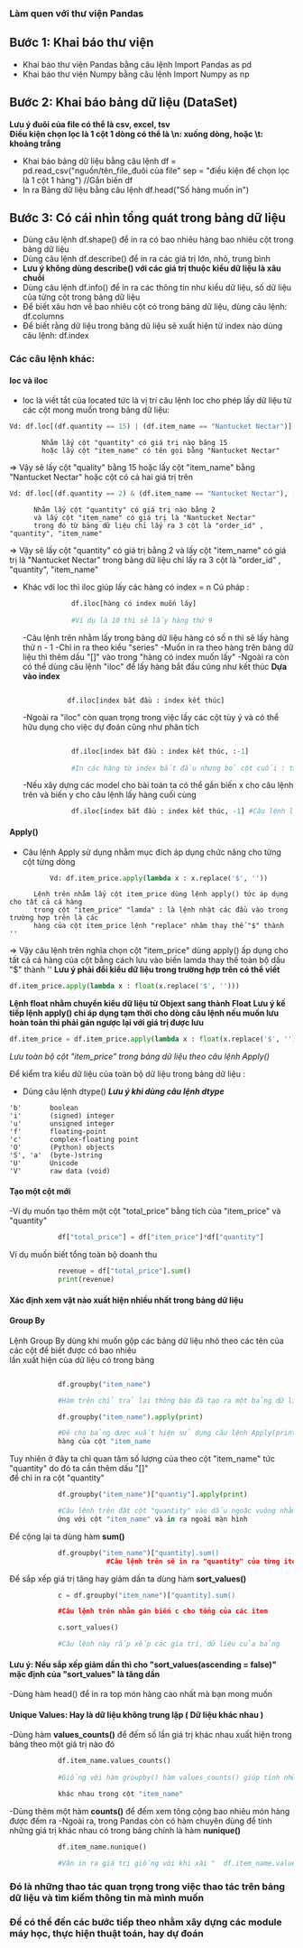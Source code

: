 ### Làm quen với thư viện Pandas
## Bước 1: Khai báo thư viện
- Khai báo thư viện Pandas bằng câu lệnh Import Pandas as pd
- Khai báo thư viện Numpy bằng câu lệnh Import Numpy as np
## Bước 2: Khai báo bảng dữ liệu (DataSet)
**Lưu ý đuôi của file có thể là csv, excel, tsv**   
**Điều kiện chọn lọc là 1 cột 1 dòng có thể là \n: xuống dòng, hoặc \t: khoảng trắng**
- Khai báo bảng dữ liệu bằng câu lệnh df = pd.read_csv("nguồn/tên_file_đuôi của file" sep = "điều kiện để chọn lọc là 1 cột 1 hàng") //Gắn biến df
- In ra Bảng dữ liệu bằng câu lệnh df.head("Số hàng muốn in")
## Bước 3: Có cái nhìn tổng quát trong bảng dữ liệu 
- Dùng câu lệnh df.shape() để in ra có bao nhiêu hàng bao nhiêu cột trong bảng dữ liệu
- Dùng câu lệnh df.describe() để in ra các giá trị lớn, nhỏ, trung bình
- **Lưu ý không dùng describe() với các giá trị thuộc kiểu dữ liệu là xâu chuỗi**
- Dùng câu lệnh df.info() để ỉn ra các thông tin như kiểu dữ liệu, số dữ liệu của từng cột trong bảng dữ liệu
- Để biết xâu hơn về bao nhiêu cột có trong bảng dữ liệu, dùng câu lệnh: df.columns
- Để biết rằng dữ liệu trong bảng dũ liệu sẽ xuất hiện từ index nào dùng câu lệnh: df.index
### Các câu lệnh khác: 
#### loc và iloc
- loc là viết tắt của located tức là vị trí câu lệnh loc cho phép lấy dữ liệu từ các cột mong muốn 
trong bảng dữ liệu:
```Python
Vd: df.loc[(df.quantity == 15) | (df.item_name == "Nantucket Nectar")]
```   
            Nhằm lấy cột "quantity" có giá trị nào băng 15
            hoặc lấy cột "item_name" có tên gọi bằng "Nantucket Nectar"
  
  => Vậy sẽ lấy cột "quality" bằng 15 hoặc lấy cột "item_name" bằng "Nantucket Nectar" hoặc cột có cả hai giá trị trên
```Python  
Vd: df.loc[(df.quantity == 2) & (df.item_name == "Nantucket Nectar"), ['order_id', 'quantity', 'item_name']]
```
          Nhằm lấy cột "quantity" có giá trị nào bằng 2
          và lấy cột "item_name" có giá trị là "Nantucket Nectar"
          trong đó từ bảng dữ liệu chỉ lấy ra 3 cột là "order_id" , "quantity", "item_name"

  => Vậy sẽ lấy cột "quantity" có giá trị bằng 2 và lấy cột "item_name" có giá trị là "Nantucket Nectar" trong bàng dữ liệu chỉ lấy ra 3 cột là "order_id" , "quantity", "item_name"
  - Khác với loc thì iloc giúp lấy các hàng có index = n
    Cú pháp :
    ```Python
                df.iloc[hàng có index muốn láy]
       
                #Ví dụ là 10 thì sẽ lấy hàng thứ 9
    ```
    -Câu lệnh trên nhằm lấy trong bảng dữ liệu hàng có số n thì sẽ lấy hàng thứ n - 1
    -Chỉ in ra theo kiểu "series" 
    -Muốn in ra theo hàng trên bảng dữ liệu thì thêm dấu "[]" vào trong "hàng có index muốn lấy" 
    -Ngoài ra còn có thể dùng câu lệnh "iloc" để lấy hàng bắt đầu cũng như kết thúc **Dựa vào index**
    ```Pyhton

               df.iloc[index bắt đầu : index kết thúc]
    ```
    -Ngoài ra "iloc" còn quan trọng trong việc lấy các cột tùy ý và có thể hữu dụng cho việc dự đoán cũng như phân tích
    ```Python

                df.iloc[index bắt đầu : index kết thúc, :-1]
        
                #In các hàng từ index bắt đầu nhưng bỏ cột cuối : tức từ cột index = 0 đến cột cuối
    ```
    -Nếu xây dựng các model cho bài toán ta có thể gắn biến x cho câu lệnh trên và biến y cho câu lệnh lấy hàng cuối cùng
    ```Python
                df.iloc[index bắt đầu : index kết thúc, -1] #Câu lệnh lấy cột cuối
    ```
#### Apply()
- Câu lệnh Apply sử dụng nhằm mục đích áp dụng chức năng cho từng cột từng dòng
```Python
          Vd: df.item_price.apply(lambda x : x.replace('$', ''))
  ```
          Lệnh trên nhằm lấy cột item_price dùng lệnh apply() tức áp dụng cho tất cả cá hàng   
          trong cột "item_price" "lamda" : là lệnh nhật các đầu vào trong trường hợp trên là các    
          hàng của cột item_price lệnh "replace" nhăm thay thế "$" thành ''
  => Vậy câu lệnh trên nghĩa chọn cột "item_price" dùng apply() ấp dụng cho tất cả cá hàng của cột bằng cách lưu vào biến lamda thay thế toàn bộ dấu "$" thành ''
  **Lưu ý phải đổi kiểu dữ liệu trong trường hợp trên có thể viết**
  ```Python
  df.item_price.apply(lambda x : float(x.replace('$', '')))
  ```
  **Lệnh float nhằm chuyển kiểu dữ liệu từ Objext sang thành Float**
  **Lưu ý kế tiếp lệnh apply() chỉ áp dụng tạm thời cho dòng câu lệnh nếu muốn lưu hoàn toàn thì phải gán ngược lại với giá trị được lưu**
  ```Python
  df.item_price = df.item_price.apply(lambda x : float(x.replace('$', '')))
  ```
  *Lưu toàn bộ cột "item_price" trong bảng dữ liệu theo câu lệnh Apply()*   
  
Để kiểm tra kiểu dữ liệu của toàn bộ dữ liệu trong bảng dữ liệu : 
- Dùng câu lệnh dtype()
  ***Lưu ý khi dùng câu lệnh dtype***
```Code
'b'       boolean
'i'       (signed) integer
'u'       unsigned integer
'f'       floating-point
'c'       complex-floating point
'O'       (Python) objects
'S', 'a'  (byte-)string
'U'       Unicode
'V'       raw data (void)
```
#### Tạo một cột mới 
-Ví dụ muốn tạo thêm một cột "total_price" bằng tích của  "item_price" và "quantity"
```Python
            df["total_price"] = df["item_price"]*df["quantity"]
```
Ví dụ muốn biết tổng toàn bộ doanh thu
```Python
            revenue = df["total_price"].sum()
            print(revenue)
```
#### Xác định xem vật nào xuất hiện nhiều nhất trong bảng dữ liệu ####
#### Group By ####
Lệnh Group By dùng khi muốn gộp các bảng dữ liệu nhỏ theo các tên của các cột để biết được có bao nhiêu   
lần xuất hiện của dữ liệu có trong bảng 
```Python

            df.groupby("item_name") 

            #Hàm trên chỉ trả lại thông báo đã tạo ra một bảng dữ liệu mới chứ không tả lại giá trị

            df.groupby("item_name").apply(print)

            #Đê cho bảng dược xuất hiện sử dụng câu lệnh Apply(print nhằm dán các tác động lên từng   
            hàng của cột "item_name
```
Tuy nhiên ở đây ta chỉ quan tâm số lượng của theo cột "item_name" tức "quantity" do đó ta cần thêm dấu "[]"  
để chỉ in ra cột "quantity"
```Python
            df.groupby("item_name")["quantiy"].apply(print)

            #Câu lệnh trên đặt cột "quantity" vào dấu ngoặc vuông nhằm chỉ lấy cột "quantity"
            ứng với cột "item_name" và in ra ngoài màn hình
```
Để cộng lại ta dùng hàm **sum()**
```Python
            df.groupby("item_name")["quantity].sum()
                        #Câu lệnh trên sẽ in ra "quantity" của từng item ứng với "item_name" khác nhau có trong băng
```
Để sắp xếp giá trị tăng hay giảm dần ta dùng hàm **sort_values()**
```Python
            c = df.groupby("item_name")["quantity].sum()

            #Câu lệnh trên nhằm gán biến c cho tổng của các item

            c.sort_values()

            #Câu lệnh này rắp xếp các gia trí, dữ liệu của bảng
```
#### Lưu ý: Nếu sắp xếp giảm dần thì cho "sort_values(ascending = false)" mặc định của "sort_values" là tăng dần
-Dùng hàm head() để in ra top món hàng cao nhất mà bạn mong muốn 
#### Unique Values: Hay là dữ liệu không trung lặp ( Dữ liệu khác nhau )
-Dùng hàm **values_counts()** để đếm số lần giá trị khác nhau xuất hiện trong bảng theo một giá trị nào đó
```Python
            df.item_name.values_counts()
  
            #Giống với hàm groupby() hàm values_counts() giúp tính những món hàng

            khác nhau trong cột "item_name"
```
-Dùng thêm một hàm **counts()** để đếm xem tông cộng bao nhiêu món hàng được đếm ra
-Ngoài ra, trong Pandas còn có hàm chuyên dùng để tính những giá trị khác nhau có trong bảng chính là hàm **nunique()**
```Python
            df.item_name.nunique()

            #Vân in ra giá trị giống với khi xài "  df.item_name.values_counts().count()"
```
### Đó là những thao tác quan trọng trong việc thao tác trên bảng dữ liệu và tìm kiếm thông tin mà mình muốn   
### Để có thể đến các bước tiếp theo nhằm xây dựng các module máy học, thực hiện thuật toán, hay dự đoán
            
